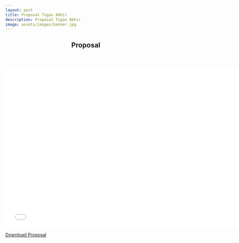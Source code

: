 ```yaml
---
layout: post
title: Proposal Tugas Akhir
description: Proposal Tugas Akhir
image: assets/images/banner.jpg
---
```


<section id="proposal">
  <header class="major">
    <h2>Proposal</h2>
  </header>


  <embed type="application/pdf" src="{{ site.baseurl }}/{% link assets/docs/Pervasive-Report.pdf %}" width="750" height="500">

  <!-- PDF Download Button -->
  <p style="margin-top: 1rem;">
    <a href="https://archiseino.github.io/Hearo/assets/docs/Pervasive-Report.pdf" download class="button">Download Proposal</a>
  </p>

</section>
